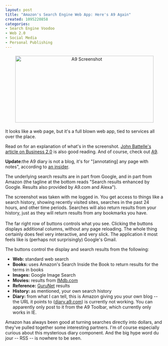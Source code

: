 ```yaml
--- 
layout: post
title: "Amazon's Search Engine Web App: Here's A9 Again"
created: 1095220858
categories: 
- Search Engine Voodoo
- Web 2.0
- Social Media
- Personal Publishing
---
```


<p align="center"><a href="http://www.bmannconsulting.com/node/1326?res=original" title="A9 Screenshot: Click for full size"><img vspace="5" hspace="5" style="width: 441px; height: 213px;" alt="A9 Screenshot" src="http://www.bmannconsulting.com/images/drupal/20040914_20.56.54-1326_640x480.jpg" /></a></p>

<p>It looks like a web page, but it's a full blown web app, tied to services all over the place.</p>

<p>Read on for an explanation of what's in the screenshot. <a href="http://www.business2.com/b2/web/articles/0,17863,697177,00.html">John Battelle's article on Business 2.0</a> is also good reading. And of course, check out <a href="http://a9.com">A9</a>.</p>

<p><strong>Update:</strong>the A9 diary is not a blog, it's for "[annotating] any page with notes", according to <a href="http://www.unto.net/unto/work/a9_launch.html">an insider</a>.</p>

<!--break-->

<p>The underlying search results are in part from Google, and in part from Amazon (the tagline at the bottom reads &quot;Search results enhanced by Google. Results also provided by A9.com and Alexa&quot;).</p><p>The screenshot was taken with me logged in. You get access to things like a search history, showing recently visited sites, searches in the past 24 hours, and other time periods. Searches will also return results from your history, just as they will return results from any bookmarks you have.<br /><br />The far right row of buttons controls what you see. Clicking the buttons displays additional columns, without any page reloading. The whole thing certainly does feel very interactive, and very slick. The application it most feels like is (perhaps not surprisingly) Google's Gmail.</p><p>The buttons control the display and search results from the following:</p><ul><li><b>Web:</b> standard web search</li><li><b>Books:</b> uses Amazon's Search Inside the Book to return results for the terms in books</li><li><b>Images:</b> Google Image Search<br /></li><li><b>Movies:</b> results from <a href="http://www.imdb.com">IMdb.com</a></li><li><b>Reference:</b> <a href="http://www.gurunet.com/">GuruNet</a> results</li><li><b>History:</b> as mentioned, your own search history</li><li><b>Diary:</b> from what I can tell, this is Amazon giving you your own blog -- the URL it points to (<a href="http://diary.a9.com">diary.a9.com</a>) is currently not working. You can apparently only post to it from the A9 Toolbar, which currently only works in IE.</li></ul><p>Amazon has always been good at turning searches directly into dollars, and they've pulled together some interesting partners. I'm of course especially curious about this mysterious diary component. And the big hype word du jour -- RSS -- is nowhere to be seen.</p>
